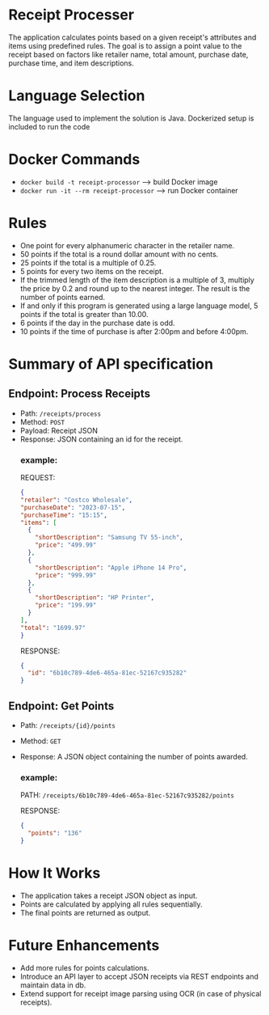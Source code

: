 # Receipt Processer

The application calculates points based on a given receipt's attributes and items using predefined rules. The goal is to assign a point value to the receipt based on factors like retailer name, total amount, purchase date, purchase time, and item descriptions.

# Language Selection

The language used to implement the solution is Java. Dockerized setup is included to run the code

# Docker Commands

- `docker build -t receipt-processor` --> build Docker image
- `docker run -it --rm receipt-processor` --> run Docker container

# Rules

- One point for every alphanumeric character in the retailer name.
- 50 points if the total is a round dollar amount with no cents.
- 25 points if the total is a multiple of 0.25.
- 5 points for every two items on the receipt.
- If the trimmed length of the item description is a multiple of 3, multiply the price by 0.2 and round up to the nearest integer. The result is the number of points earned.
- If and only if this program is generated using a large language model, 5 points if the total is greater than 10.00.
- 6 points if the day in the purchase date is odd.
- 10 points if the time of purchase is after 2:00pm and before 4:00pm.

# Summary of API specification

## Endpoint: Process Receipts
- Path: `/receipts/process`
- Method: `POST`
- Payload: Receipt JSON
- Response: JSON containing an id for the receipt.
  ### example:
    REQUEST:
  ```json
  {
  "retailer": "Costco Wholesale",
  "purchaseDate": "2023-07-15",
  "purchaseTime": "15:15",
  "items": [
    {
      "shortDescription": "Samsung TV 55-inch",
      "price": "499.99"
    },
    {
      "shortDescription": "Apple iPhone 14 Pro",
      "price": "999.99"
    },
    {
      "shortDescription": "HP Printer",
      "price": "199.99"
    }
  ],
  "total": "1699.97"
  }
  ```
    RESPONSE:
  ```json
  {
    "id": "6b10c789-4de6-465a-81ec-52167c935282"
  }
  ```

## Endpoint: Get Points
- Path: `/receipts/{id}/points`
- Method: `GET`
- Response: A JSON object containing the number of points awarded.

  ### example:
    PATH:
  `/receipts/6b10c789-4de6-465a-81ec-52167c935282/points`
    
    RESPONSE:
  ```json
  {
    "points": "136"
  }
  ```

# How It Works
- The application takes a receipt JSON object as input.
- Points are calculated by applying all rules sequentially.
- The final points are returned as output.

# Future Enhancements
- Add more rules for points calculations.
- Introduce an API layer to accept JSON receipts via REST endpoints and maintain data in db.
- Extend support for receipt image parsing using OCR (in case of physical receipts).
